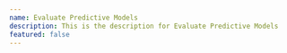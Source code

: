 ```yaml
---
name: Evaluate Predictive Models
description: This is the description for Evaluate Predictive Models
featured: false
---
```

